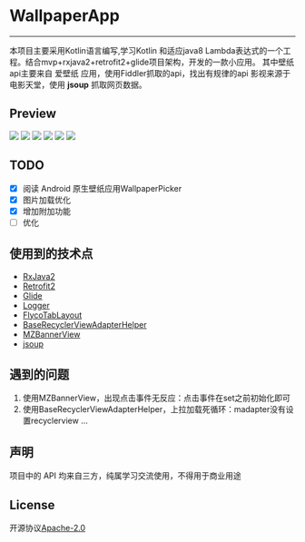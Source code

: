 # WallpaperApp
---

本项目主要采用Kotlin语言编写,学习Kotlin 和适应java8 Lambda表达式的一个工程。结合mvp+rxjava2+retrofit2+glide项目架构，开发的一款小应用。
其中壁纸api主要来自 爱壁纸 应用，使用Fiddler抓取的api，找出有规律的api
影视来源于电影天堂，使用 **jsoup** 抓取网页数据。

## Preview

![](https://github.com/caiyonglong/WallPaperApp/blob/master/art/p1.png)
![](https://github.com/caiyonglong/WallPaperApp/blob/master/art/p2.png)
![](https://github.com/caiyonglong/WallPaperApp/blob/master/art/p3.png)
![](https://github.com/caiyonglong/WallPaperApp/blob/master/art/p4.png)
![](https://github.com/caiyonglong/WallPaperApp/blob/master/art/p5.png)
![](https://github.com/caiyonglong/WallPaperApp/blob/master/art/p6.png)

## TODO

- [x] 阅读 Android 原生壁纸应用WallpaperPicker
- [x] 图片加载优化
- [x] 增加附加功能
- [ ] 优化

## 使用到的技术点

 - [RxJava2](https://github.com/ReactiveX/RxJava)
 - [Retrofit2](https://github.com/square/retrofit)
 - [Glide](https://github.com/bumptech/glide)
 - [Logger](https://github.com/orhanobut/logger)
 - [FlycoTabLayout](https://github.com/H07000223/FlycoTabLayout)
 - [BaseRecyclerViewAdapterHelper](https://github.com/CymChad/BaseRecyclerViewAdapterHelper)
 - [MZBannerView](https://github.com/pinguo-zhouwei/MZBannerView)
 - [jsoup](https://github.com/jhy/jsoup)
 
## 遇到的问题

1. 使用MZBannerView，出现点击事件无反应：点击事件在set之前初始化即可
2. 使用BaseRecyclerViewAdapterHelper，上拉加载死循环：madapter没有设置recyclerview
...

## 声明

项目中的 API 均来自三方，纯属学习交流使用，不得用于商业用途

## License

开源协议[Apache-2.0](https://opensource.org/licenses/apache2.0.php)